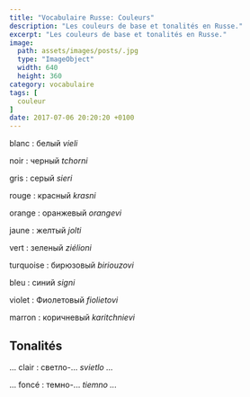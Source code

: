 ```yaml
---
title: "Vocabulaire Russe: Couleurs"
description: "Les couleurs de base et tonalités en Russe."
excerpt: "Les couleurs de base et tonalités en Russe."
image:
  path: assets/images/posts/.jpg
  type: "ImageObject"
  width: 640
  height: 360
category: vocabulaire
tags: [
  couleur
]
date: 2017-07-06 20:20:20 +0100
---
```


blanc
: белый
*vieli*

noir
: черный
*tchorni*

gris
: серый
*sieri*

rouge
: красный
*krasni*

orange
: оранжевый
*orangevi*

jaune
: желтый
*jolti*

vert
: зеленый
*ziélioni*

turquoise
: бирюзовый
*biriouzovi*

bleu
: синий
*signi*

violet
: Фиолетовый
*fiolietovi*

marron
: коричневый
*karitchnievi*


## Tonalités

... clair
: светло-...
*svietlo ...*

... foncé
: темно-...
*tiemno ...*
